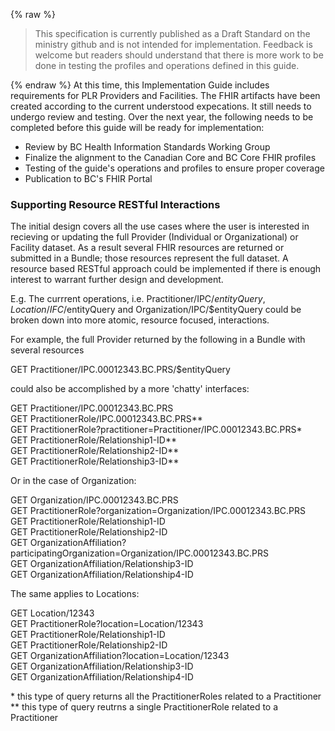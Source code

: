 {% raw %}
<blockquote class="stu-note">
<p>
This specification is currently published as a Draft Standard on the ministry github and is not intended for implementation.  Feedback is welcome but readers should understand that there is more work to be done in testing the profiles and operations defined in this guide.</p>
</blockquote>
{% endraw %}
At this time, this Implementation Guide includes requirements for PLR Providers and Facilities.  The FHIR artifacts have been created according to the current understood expecations.  It still needs to undergo review and testing.  Over the next year, the following needs to be completed before this guide will be ready for implementation:

* Review by BC Health Information Standards Working Group
* Finalize the alignment to the Canadian Core and BC Core FHIR profiles
* Testing of the guide's operations and profiles to ensure proper coverage
* Publication to BC's FHIR Portal

### Supporting Resource RESTful Interactions

The initial design covers all the use cases where the user is interested in recieving or updating the full  Provider (Individual or Organizational) or Facility dataset.  As a result several FHIR resources are returned or submitted in a Bundle; those resources represent the full dataset.  A resource based RESTful approach could be implemented if there is enough interest to warrant further design and development.

E.g. The currrent operations, i.e. Practitioner/IPC/$entityQuery, Location/IFC/$entityQuery and Organization/IPC/$entityQuery could be broken down into more atomic, resource focused, interactions.

For example, the full Provider returned by the following in a Bundle with several resources

GET Practitioner/IPC.00012343.BC.PRS/$entityQuery

could also be accomplished by a more 'chatty' interfaces:

GET Practitioner/IPC.00012343.BC.PRS  
GET PractitionerRole/IPC.00012343.BC.PRS**  
GET PractitionerRole?practitioner=Practitioner/IPC.00012343.BC.PRS*  
GET PractitionerRole/Relationship1-ID**  
GET PractitionerRole/Relationship2-ID**  
GET PractitionerRole/Relationship3-ID**  

Or in the case of Organization:

GET Organization/IPC.00012343.BC.PRS  
GET PractitionerRole?organization=Organization/IPC.00012343.BC.PRS  
GET PractitionerRole/Relationship1-ID  
GET PractitionerRole/Relationship2-ID  
GET OrganizationAffiliation?participatingOrganization=Organization/IPC.00012343.BC.PRS  
GET OrganizationAffiliation/Relationship3-ID  
GET OrganizationAffiliation/Relationship4-ID  

The same applies to Locations:

GET Location/12343  
GET PractitionerRole?location=Location/12343  
GET PractitionerRole/Relationship1-ID  
GET PractitionerRole/Relationship2-ID  
GET OrganizationAffiliation?location=Location/12343  
GET OrganizationAffiliation/Relationship3-ID  
GET OrganizationAffiliation/Relationship4-ID  

\* this type of query returns all the PractitionerRoles related to a Practitioner  
** this type of query reutrns a single PractitionerRole related to a Practitioner
